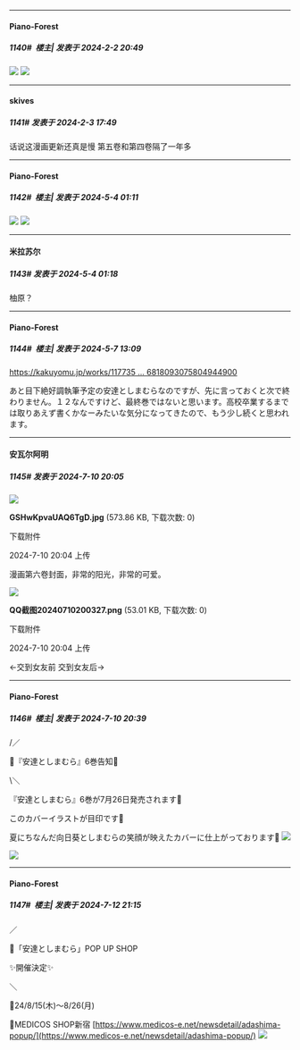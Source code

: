 
*****

####  Piano-Forest  
##### 1140#         楼主| 发表于 2024-2-2 20:49

<img src="https://p.sda1.dev/15/534f78a8a10ce82c9ae3cd5b560d04af/20240202_204348.jpg" referrerpolicy="no-referrer">
<img src="https://p.sda1.dev/15/c6fa2d229cbf922460781ad175285c25/20240202_204355.jpg" referrerpolicy="no-referrer">


*****

####  skives  
##### 1141#       发表于 2024-2-3 17:49

话说这漫画更新还真是慢 第五卷和第四卷隔了一年多

*****

####  Piano-Forest  
##### 1142#         楼主| 发表于 2024-5-4 01:11

<img src="https://p.sda1.dev/17/f1dedb0ac69b0566c5a9b9746593325d/738dba3df8dcd100b412ce1c348b4710b8122fce.jpg" referrerpolicy="no-referrer">
<img src="https://p.sda1.dev/17/970d2d63035e1653db31ee120d944e38/38851ec79f3df8dcdcb3b9ac8b11728b461028ce.jpg" referrerpolicy="no-referrer">


*****

####  米拉苏尔  
##### 1143#       发表于 2024-5-4 01:18

柚原？

*****

####  Piano-Forest  
##### 1144#         楼主| 发表于 2024-5-7 13:09

[https://kakuyomu.jp/works/117735 ... 6818093075804944900](https://kakuyomu.jp/works/1177354054897444952/episodes/16818093075804944900)

あと目下絶好調執筆予定の安達としまむらなのですが、先に言っておくと次で終わりません。１２なんですけど、最終巻ではないと思います。高校卒業するまでは取りあえず書くかなーみたいな気分になってきたので、もう少し続くと思われます。

*****

####  安瓦尔阿明  
##### 1145#       发表于 2024-7-10 20:05

<img src="https://img.saraba1st.com/forum/202407/10/200435ehww0ekhwmmwrn6h.jpg" referrerpolicy="no-referrer">

<strong>GSHwKpvaUAQ6TgD.jpg</strong> (573.86 KB, 下载次数: 0)

下载附件

2024-7-10 20:04 上传

漫画第六卷封面，非常的阳光，非常的可爱。

<img src="https://img.saraba1st.com/forum/202407/10/200459phazwai5d3widwky.png" referrerpolicy="no-referrer">

<strong>QQ截图20240710200327.png</strong> (53.01 KB, 下载次数: 0)

下载附件

2024-7-10 20:04 上传

←交到女友前 交到女友后→


*****

####  Piano-Forest  
##### 1146#         楼主| 发表于 2024-7-10 20:39

/／

📣『安達としまむら』6巻告知📣

\＼

『安達としまむら』6巻が7月26日発売されます🎉

このカバーイラストが目印です🌻

夏にちなんだ向日葵としまむらの笑顔が映えたカバーに仕上がっております🌻
<img src="https://p.sda1.dev/18/4d76a238c20fb321091a19ce5801c658/20240710_201517.jpg" referrerpolicy="no-referrer">

<img src="https://p.sda1.dev/18/b73c358be2e4bf3cc50fa7ae25087bc8/20240701_184407.jpg" referrerpolicy="no-referrer">


*****

####  Piano-Forest  
##### 1147#         楼主| 发表于 2024-7-12 21:15

／

📣「安達としまむら」POP UP SHOP

✨開催決定✨

＼

📅24/8/15(木)～8/26(月)

📍MEDICOS SHOP新宿
[https://www.medicos-e.net/newsdetail/adashima-popup/](https://www.medicos-e.net/newsdetail/adashima-popup/)
<img src="https://p.sda1.dev/18/a2e3fdf5a116d9ee2667905bfbb95659/20240712_211336.jpg" referrerpolicy="no-referrer">

